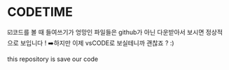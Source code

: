 # CODETIME
☑️코드를 볼 때 들여쓰기가 엉망인 파일들은 github가 아닌 다운받아서 보시면
정상적으로 보입니다 !
➡️하지만 이제 vsCODE로 보실테니까 괜찮죠 ? :)

this repository is save our code
